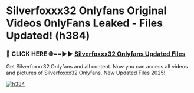 # Silverfoxxx32 Onlyfans Original Videos 0nlyFans Leaked - Files Updated! (h384)

<h3>🔴 CLICK HERE 🌐==►► <a href="https://tinyurl.com/2wckxsce" rel="nofollow">Silverfoxxx32 Onlyfans Updated Files</a></h3>

Get Silverfoxxx32 Onlyfans and all content. Now you can access all videos and pictures of Silverfoxxx32 Onlyfans. New Updated Files 2025!

[![h384](https://i.imgur.com/AFduVYN.gif)](https://tinyurl.com/2wckxsce)
